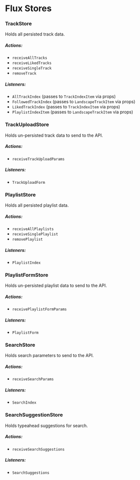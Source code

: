 # Flux Stores

### TrackStore

Holds all persisted track data.

##### Actions:
- `receiveAllTracks`
- `receiveLikedTracks`
- `receiveSingleTrack`
- `removeTrack`

##### Listeners:
- `AllTrackIndex` (passes to `TrackIndexItem` via props)
- `FollowedTrackIndex` (passes to `LandscapeTrackItem` via props)
- `LikedTrackIndex` (passes to `TrackIndexItem` via props)
- `PlaylistIndexItem` (passes to `LandscapeTrackItem` via props) 

### TrackUploadStore

Holds un-persisted track data to send to the API.

##### Actions:
- `receiveTrackUploadParams`

##### Listeners:
- `TrackUploadForm`

### PlaylistStore

Holds all persisted playlist data.

##### Actions:
- `receiveAllPlaylists`
- `receiveSinglePlaylist`
- `removePlaylist`

##### Listeners:
- `PlaylistIndex`

### PlaylistFormStore

Holds un-persisted playlist data to send to the API.

##### Actions:
- `receivePlaylistFormParams`

##### Listeners:
- `PlaylistForm`

### SearchStore

Holds search parameters to send to the API.

##### Actions:
- `receiveSearchParams`

##### Listeners:
- `SearchIndex`

### SearchSuggestionStore

Holds typeahead suggestions for search.

##### Actions:
- `receiveSearchSuggestions`

##### Listeners:
- `SearchSuggestions`
